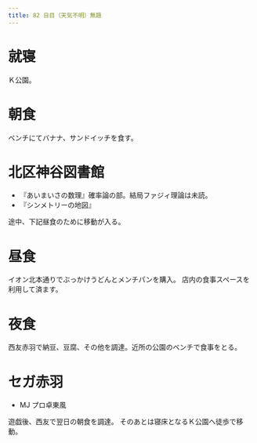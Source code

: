 ```yaml
---
title: 82 日目（天気不明）無題
---
```


# 就寝

Ｋ公園。

# 朝食

ベンチにてバナナ、サンドイッチを食す。

# 北区神谷図書館

* 『あいまいさの数理』確率論の部。結局ファジィ理論は未読。
* 『シンメトリーの地図』

途中、下記昼食のために移動が入る。

# 昼食

イオン北本通りでぶっかけうどんとメンチパンを購入。
店内の食事スペースを利用して済ます。

# 夜食

西友赤羽で納豆、豆腐、その他を調達。近所の公園のベンチで食事をとる。

# セガ赤羽

* MJ プロ卓東風

遊戯後、西友で翌日の朝食を調達。
そのあとは寝床となるＫ公園へ徒歩で移動。
